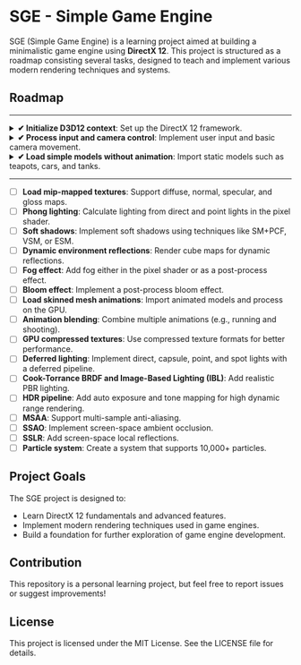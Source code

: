 # SGE - Simple Game Engine  

SGE (Simple Game Engine) is a learning project aimed at building a minimalistic game engine using **DirectX 12**. This project is structured as a roadmap consisting several tasks, designed to teach and implement various modern rendering techniques and systems.  

## Roadmap  
---
<details>
  <summary><strong>✔ Initialize D3D12 context</strong>: Set up the DirectX 12 framework.</summary>
 
  ![First Triangle](https://github.com/ucpp/sge/blob/master/docs/first_triangle.png)

  [Last commit](https://github.com/ucpp/sge/commit/13da25b1de4a97eeb2f3149d05a9619258020e4b)
</details>
<details>
  <summary><strong>✔ Process input and camera control</strong>: Implement user input and basic camera movement.</summary>
 
  ![First Triangle](https://github.com/ucpp/sge/blob/master/docs/camera_and_input.gif)

  [Last commit](https://github.com/ucpp/sge/commit/ba4c22781d8f4f9242fe2f4917e1cb136106b02b)
</details>
<details>
  <summary><strong>✔ Load simple models without animation</strong>: Import static models such as teapots, cars, and tanks.</summary>
 
  ![First Triangle](https://github.com/ucpp/sge/blob/master/docs/load_model.gif)

  [Last commit](https://github.com/ucpp/sge/commit/97288dfe5bd48521b60c2f83586c5614c38b82e2)
</details>

---
  
- [ ] **Load mip-mapped textures**: Support diffuse, normal, specular, and gloss maps.  
- [ ] **Phong lighting**: Calculate lighting from direct and point lights in the pixel shader.  
- [ ] **Soft shadows**: Implement soft shadows using techniques like SM+PCF, VSM, or ESM.  
- [ ] **Dynamic environment reflections**: Render cube maps for dynamic reflections.  
- [ ] **Fog effect**: Add fog either in the pixel shader or as a post-process effect.  
- [ ] **Bloom effect**: Implement a post-process bloom effect.  
- [ ] **Load skinned mesh animations**: Import animated models and process on the GPU.  
- [ ] **Animation blending**: Combine multiple animations (e.g., running and shooting).  
- [ ] **GPU compressed textures**: Use compressed texture formats for better performance.  
- [ ] **Deferred lighting**: Implement direct, capsule, point, and spot lights with a deferred pipeline.  
- [ ] **Cook-Torrance BRDF and Image-Based Lighting (IBL)**: Add realistic PBR lighting.  
- [ ] **HDR pipeline**: Add auto exposure and tone mapping for high dynamic range rendering.  
- [ ] **MSAA**: Support multi-sample anti-aliasing.  
- [ ] **SSAO**: Implement screen-space ambient occlusion.  
- [ ] **SSLR**: Add screen-space local reflections.
- [ ] **Particle system**: Create a system that supports 10,000+ particles.  

## Project Goals  

The SGE project is designed to:  
- Learn DirectX 12 fundamentals and advanced features.  
- Implement modern rendering techniques used in game engines.  
- Build a foundation for further exploration of game engine development.  
 
## Contribution
This repository is a personal learning project, but feel free to report issues or suggest improvements!

## License
This project is licensed under the MIT License. See the LICENSE file for details.
